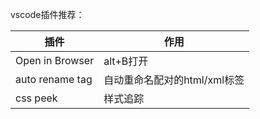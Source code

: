 vscode插件推荐：

| 插件            | 作用                         |
| --------------- | ---------------------------- |
| Open in Browser | alt+B打开                    |
| auto rename tag | 自动重命名配对的html/xml标签 |
| css peek        | 样式追踪                     |

